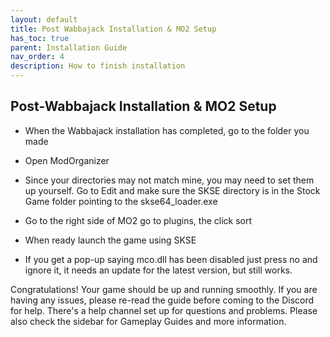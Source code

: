 ```yaml
---
layout: default
title: Post Wabbajack Installation & MO2 Setup
has_toc: true
parent: Installation Guide
nav_order: 4
description: How to finish installation
---
```


## **Post-Wabbajack Installation & MO2 Setup**

* When the Wabbajack installation has completed, go to the folder you made

* Open ModOrganizer

* Since your directories may not match mine, you may need to set them up yourself. Go to Edit and make sure the SKSE directory is in the Stock Game folder pointing to the skse64_loader.exe

* Go to the right side of MO2 go to plugins, the click sort

* When ready launch the game using SKSE

* If you get a pop-up saying mco.dll has been disabled just press no and ignore it, it needs an update for the latest version, but still works.

Congratulations! Your game should be up and running smoothly. If you are having any issues, please re-read the guide before coming to the Discord for help. There's a help channel set up for questions and problems. Please also check the sidebar for Gameplay Guides and more information.
